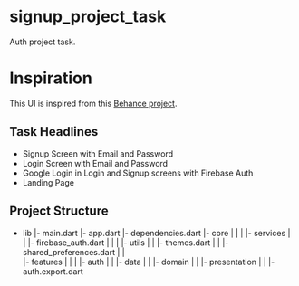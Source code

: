 # signup_project_task

Auth project task.

# Inspiration
This UI is inspired from this [Behance project](https://www.behance.net/gallery/112707747/15-Free-Log-InSign-Up-Templates-%28New%29).

## Task Headlines

- Signup Screen with Email and Password
- Login Screen with Email and Password
- Google Login in Login and Signup screens with Firebase Auth
- Landing Page


## Project Structure
- lib
  |- main.dart
  |- app.dart
  |- dependencies.dart
  |- core
  |  |
  |  |- services 
  |  |  |- firebase_auth.dart
  |  |
  |  |- utils
  |  |  |- themes.dart
  |  |  |- shared_preferences.dart
  |  |  
  |- features
  |  |
  |  |- auth
  |  |  |- data
  |  |  |- domain
  |  |  |- presentation
  |  |  |- auth.export.dart
  
  
  
  
  

  
  
